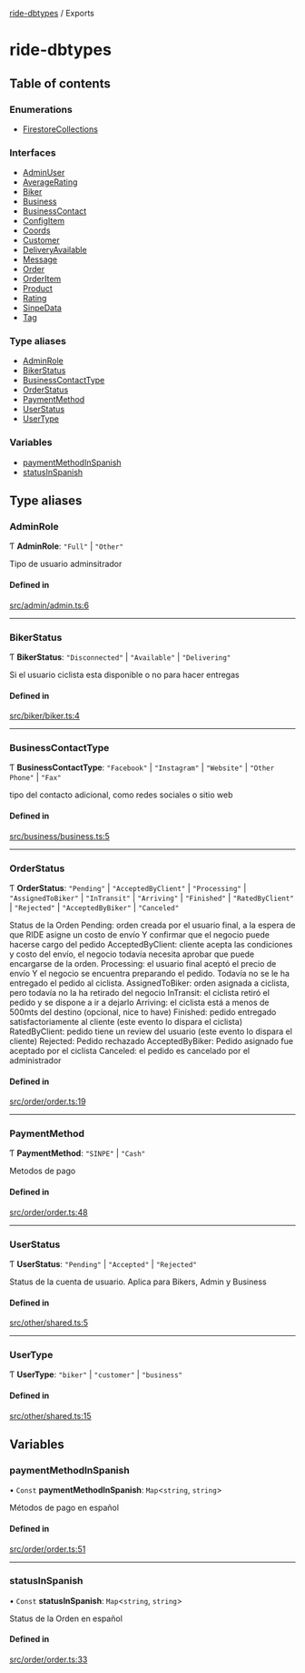 [ride-dbtypes](README.md) / Exports

# ride-dbtypes

## Table of contents

### Enumerations

- [FirestoreCollections](enums/FirestoreCollections.md)

### Interfaces

- [AdminUser](interfaces/AdminUser.md)
- [AverageRating](interfaces/AverageRating.md)
- [Biker](interfaces/Biker.md)
- [Business](interfaces/Business.md)
- [BusinessContact](interfaces/BusinessContact.md)
- [ConfigItem](interfaces/ConfigItem.md)
- [Coords](interfaces/Coords.md)
- [Customer](interfaces/Customer.md)
- [DeliveryAvailable](interfaces/DeliveryAvailable.md)
- [Message](interfaces/Message.md)
- [Order](interfaces/Order.md)
- [OrderItem](interfaces/OrderItem.md)
- [Product](interfaces/Product.md)
- [Rating](interfaces/Rating.md)
- [SinpeData](interfaces/SinpeData.md)
- [Tag](interfaces/Tag.md)

### Type aliases

- [AdminRole](modules.md#adminrole)
- [BikerStatus](modules.md#bikerstatus)
- [BusinessContactType](modules.md#businesscontacttype)
- [OrderStatus](modules.md#orderstatus)
- [PaymentMethod](modules.md#paymentmethod)
- [UserStatus](modules.md#userstatus)
- [UserType](modules.md#usertype)

### Variables

- [paymentMethodInSpanish](modules.md#paymentmethodinspanish)
- [statusInSpanish](modules.md#statusinspanish)

## Type aliases

### AdminRole

Ƭ **AdminRole**: ``"Full"`` \| ``"Other"``

Tipo de usuario adminsitrador

#### Defined in

[src/admin/admin.ts:6](https://github.com/gatitolabs/ride-dbtypes/blob/9baa126/src/admin/admin.ts#L6)

___

### BikerStatus

Ƭ **BikerStatus**: ``"Disconnected"`` \| ``"Available"`` \| ``"Delivering"``

Si el usuario ciclista esta disponible o no para hacer entregas

#### Defined in

[src/biker/biker.ts:4](https://github.com/gatitolabs/ride-dbtypes/blob/9baa126/src/biker/biker.ts#L4)

___

### BusinessContactType

Ƭ **BusinessContactType**: ``"Facebook"`` \| ``"Instagram"`` \| ``"Website"`` \| ``"Other Phone"`` \| ``"Fax"``

tipo del contacto adicional, como redes sociales o sitio web

#### Defined in

[src/business/business.ts:5](https://github.com/gatitolabs/ride-dbtypes/blob/9baa126/src/business/business.ts#L5)

___

### OrderStatus

Ƭ **OrderStatus**: ``"Pending"`` \| ``"AcceptedByClient"`` \| ``"Processing"`` \| ``"AssignedToBiker"`` \| ``"InTransit"`` \| ``"Arriving"`` \| ``"Finished"`` \| ``"RatedByClient"`` \| ``"Rejected"`` \| ``"AcceptedByBiker"`` \| ``"Canceled"``

Status de la Orden
Pending: orden creada por el usuario final, a la espera de que RIDE asigne un costo de envío Y confirmar que el negocio puede hacerse cargo del pedido
AcceptedByClient: cliente acepta las condiciones y costo del envío, el negocio todavía necesita aprobar que puede encargarse de la orden.
Processing: el usuario final aceptó el precio de envío Y el negocio se encuentra preparando el pedido.  Todavía no se le ha entregado el pedido al ciclista.
AssignedToBiker: orden asignada a ciclista, pero todavía no la ha retirado del negocio
InTransit: el ciclista retiró el pedido y se dispone a ir a dejarlo
Arriving: el ciclista está a menos de 500mts del destino (opcional, nice to have)
Finished: pedido entregado satisfactoriamente al cliente (este evento lo dispara el ciclista)
RatedByClient: pedido tiene un review del usuario (este evento lo dispara el cliente)
Rejected: Pedido rechazado
AcceptedByBiker: Pedido asignado fue aceptado por el ciclista
Canceled: el pedido es cancelado por el administrador

#### Defined in

[src/order/order.ts:19](https://github.com/gatitolabs/ride-dbtypes/blob/9baa126/src/order/order.ts#L19)

___

### PaymentMethod

Ƭ **PaymentMethod**: ``"SINPE"`` \| ``"Cash"``

Metodos de pago

#### Defined in

[src/order/order.ts:48](https://github.com/gatitolabs/ride-dbtypes/blob/9baa126/src/order/order.ts#L48)

___

### UserStatus

Ƭ **UserStatus**: ``"Pending"`` \| ``"Accepted"`` \| ``"Rejected"``

Status de la cuenta de usuario.  Aplica para
Bikers, Admin y Business

#### Defined in

[src/other/shared.ts:5](https://github.com/gatitolabs/ride-dbtypes/blob/9baa126/src/other/shared.ts#L5)

___

### UserType

Ƭ **UserType**: ``"biker"`` \| ``"customer"`` \| ``"business"``

#### Defined in

[src/other/shared.ts:15](https://github.com/gatitolabs/ride-dbtypes/blob/9baa126/src/other/shared.ts#L15)

## Variables

### paymentMethodInSpanish

• `Const` **paymentMethodInSpanish**: `Map`<`string`, `string`\>

Métodos de pago en español

#### Defined in

[src/order/order.ts:51](https://github.com/gatitolabs/ride-dbtypes/blob/9baa126/src/order/order.ts#L51)

___

### statusInSpanish

• `Const` **statusInSpanish**: `Map`<`string`, `string`\>

Status de la Orden en español

#### Defined in

[src/order/order.ts:33](https://github.com/gatitolabs/ride-dbtypes/blob/9baa126/src/order/order.ts#L33)
